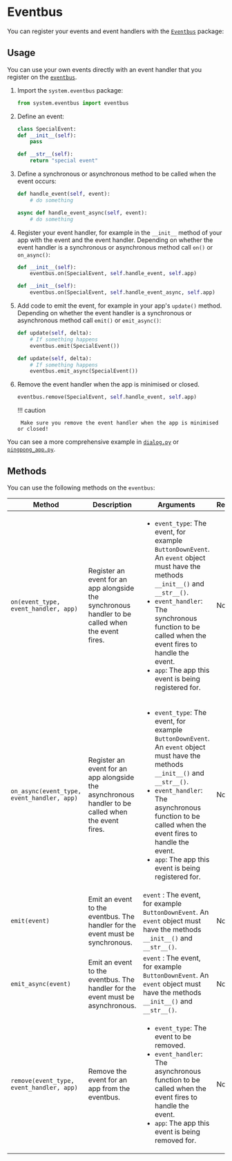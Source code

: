 # Eventbus

You can register your events and event handlers with the [`Eventbus`](https://github.com/emfcamp/badge-2024-software/blob/main/modules/system/eventbus.py) package:

## Usage

You can use your own events directly with an event handler that you register on the [`eventbus`](https://github.com/emfcamp/badge-2024-software/blob/main/modules/system/eventbus.py).

1. Import the `system.eventbus` package:

    ```python
    from system.eventbus import eventbus
    ```

2. Define an event:

    ```python
    class SpecialEvent:
    def __init__(self):
        pass

    def __str__(self):
        return "special event"
    ```

3. Define a synchronous or asynchronous method to be called when the event occurs:

    ```python
    def handle_event(self, event):
        # do something
    ```

    ```python
    async def handle_event_async(self, event):
        # do something
    ```

4. Register your event handler, for example in the `__init__` method of your app with the event and the event handler. Depending on whether the event handler is a synchronous or asynchronous method call `on()` or `on_async()`:

    ```python
    def __init__(self):
        eventbus.on(SpecialEvent, self.handle_event, self.app)
    ```

    ```python
    def __init__(self):
        eventbus.on(SpecialEvent, self.handle_event_async, self.app)
    ```

5. Add code to emit the event, for example in your app's `update()` method. Depending on whether the event handler is a synchronous or asynchronous method call `emit()` or `emit_async()`:

    ```python
    def update(self, delta):
        # If something happens
        eventbus.emit(SpecialEvent())
    ```

    ```python
    def update(self, delta):
        # If something happens
        eventbus.emit_async(SpecialEvent())
    ```

6. Remove the event handler when the app is minimised or closed.

    ```python
    eventbus.remove(SpecialEvent, self.handle_event, self.app)
    ```

    !!! caution

        Make sure you remove the event handler when the app is minimised or closed!

You can see a more comprehensive example in [`dialog.py`](https://github.com/emfcamp/badge-2024-software/blob/main/modules/app_components/dialog.py) or [`pingpong_app.py`](https://github.com/emfcamp/badge-2024-software/blob/main/modules/firmware_apps/pingpong_app.py).

## Methods

You can use the following methods on the `eventbus`:

| Method | Description | Arguments | Returns |
| ------ | ----------- | --------- | ------- |
| `on(event_type, event_handler, app)` | Register an event for an app alongside the synchronous handler to be called when the event fires. | <ul><li><code>event_type</code>: The event, for example `ButtonDownEvent`. An `event` object must have the methods `__init__()` and `__str__()`.</li><li><code>event_handler</code>: The synchronous function to be called when the event fires to handle the event.</li><li><code>app</code>: The app this event is being registered for.</li></ul> | None |
| `on_async(event_type, event_handler, app)` | Register an event for an app alongside the asynchronous handler to be called when the event fires. | <ul><li><code>event_type</code>: The event, for example `ButtonDownEvent`. An `event` object must have the methods `__init__()` and `__str__()`.</li><li><code>event_handler</code>: The asynchronous function to be called when the event fires to handle the event.</li><li><code>app</code>: The app this event is being registered for.</li></ul> | None |
| `emit(event)` | Emit an event to the eventbus. The handler for the event must be synchronous. | `event` : The event, for example `ButtonDownEvent`. An `event` object must have the methods `__init__()` and `__str__()`. | None |
| `emit_async(event)` | Emit an event to the eventbus. The handler for the event must be asynchronous. | `event` : The event, for example `ButtonDownEvent`. An `event` object must have the methods `__init__()` and `__str__()`. | None |
| `remove(event_type, event_handler, app)` | Remove the event for an app from the eventbus. | <ul><li><code>event_type</code>: The event to be removed.</li><li><code>event_handler</code>: The asynchronous function to be called when the event fires to handle the event.</li><li><code>app</code>: The app this event is being removed for.</li></ul> | None |
